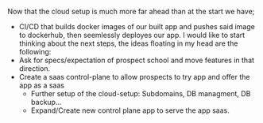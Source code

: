 Now that the cloud setup is much more far ahead than at the start we have;
- CI/CD that builds docker images of our built app and pushes said image to dockerhub, then seemlessly deployes our app.
I would like to start thinking about the next steps, the ideas floating in my head are the following:
- Ask for specs/expectation of prospect school and move features in that direction.
- Create a saas control-plane to allow prospects to try app and offer the app as a saas 
	- Further setup of the cloud-setup: Subdomains, DB managment, DB backup...
	- Expand/Create new control plane app to serve the app saas.